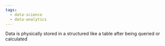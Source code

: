 ```yaml
---
tags:
  - data-science
  - data-analytics
---
```

Data is physically stored in a structured like a table after being queried or calculated